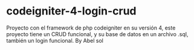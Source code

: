 # codeigniter-4-login-crud
Proyecto con el framework de php codeigniter en su versión 4, este proyecto tiene un CRUD funcional, y su base de datos en un archivo .sql, también un login funcional. By Abel sol
